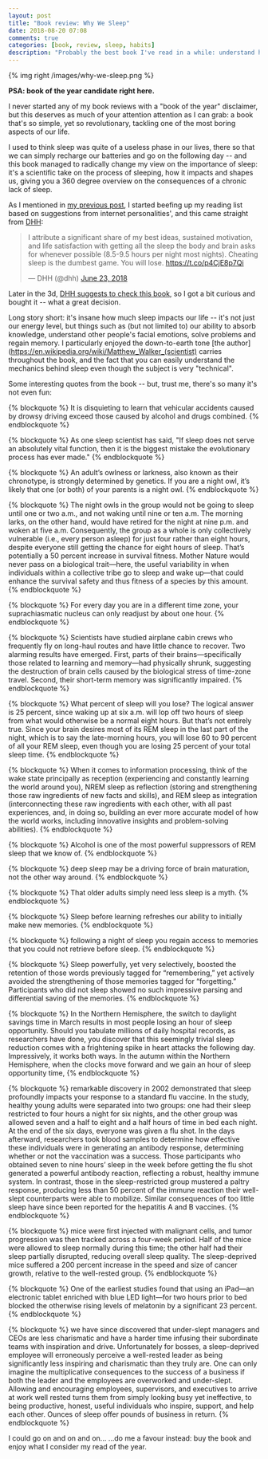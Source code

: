 ```yaml
---
layout: post
title: "Book review: Why We Sleep"
date: 2018-08-20 07:08
comments: true
categories: [book, review, sleep, habits]
description: "Probably the best book I've read in a while: understand how sleep works and how it shapes your personality, mood and knowledge."
---
```


{% img right /images/why-we-sleep.png %}

**PSA: book of the year candidate right here.**

I never started any of my book reviews with a "book of the year" disclaimer,
but this deserves as much of your attention attention as I can grab: a book that's
so simple, yet so revolutionary, tackling one of the most boring aspects
of our life.

I used to think sleep was quite of a useless phase in our lives, there so that we
can simply recharge our batteries and go on the following day -- and this book
managed to radically change my view on the importance of sleep: it's a scientific
take on the process of sleeping, how it impacts and shapes us, giving you a 360
degree overview on the consequences of a chronic lack of sleep.

<!-- more -->

As I mentioned in [my previous post](/book-review-the-personal-mba/), I started beefing up my reading list based on
suggestions from internet personalities', and this came straight from [DHH](http://david.heinemeierhansson.com/):

<blockquote class="twitter-tweet" data-lang="en"><p lang="en" dir="ltr">I attribute a significant share of my best ideas, sustained motivation, and life satisfaction with getting all the sleep the body and brain asks for whenever possible (8.5-9.5 hours per night most nights). Cheating sleep is the dumbest game. You will lose. <a href="https://t.co/p4CjE8p7Qi">https://t.co/p4CjE8p7Qi</a></p>&mdash; DHH (@dhh) <a href="https://twitter.com/dhh/status/1010622584361308161?ref_src=twsrc%5Etfw">June 23, 2018</a></blockquote>
<script async src="https://platform.twitter.com/widgets.js" charset="utf-8"></script>

Later in the 3d, [DHH suggests to check this book](https://twitter.com/dhh/status/1010882936072175616),
so I got a bit curious and bought it -- what a great decision.

Long story short: it's insane how much sleep impacts our life -- it's not just our
energy level, but things such as (but not limited to) our ability to absorb knowledge,
understand other people's facial emotions, solve problems and regain memory. I
particularly enjoyed the down-to-earth tone [the author](https://en.wikipedia.org/wiki/Matthew_Walker_(scientist) carries throughout the book,
and the fact that you can easily understand the mechanics behind sleep even though
the subject is very "technical".

Some interesting quotes from the book -- but, trust me, there's so many it's not
even fun:

{% blockquote %}
It is disquieting to learn that vehicular accidents caused by drowsy driving exceed those caused by alcohol and drugs combined.
{% endblockquote %}

{% blockquote %}
As one sleep scientist has said, "If sleep does not serve an absolutely vital function, then it is the biggest mistake the evolutionary process has ever made."
{% endblockquote %}

{% blockquote %}
An adult’s owlness or larkness, also known as their chronotype, is strongly determined by genetics. If you are a night owl, it’s likely that one (or both) of your parents is a night owl.
{% endblockquote %}

{% blockquote %}
The night owls in the group would not be going to sleep until one or two a.m., and not waking until nine or ten a.m. The morning larks, on the other hand, would have retired for the night at nine p.m. and woken at five a.m. Consequently, the group as a whole is only collectively vulnerable (i.e., every person asleep) for just four rather than eight hours, despite everyone still getting the chance for eight hours of sleep. That’s potentially a 50 percent increase in survival fitness. Mother Nature would never pass on a biological trait—here, the useful variability in when individuals within a collective tribe go to sleep and wake up—that could enhance the survival safety and thus fitness of a species by this amount.
{% endblockquote %}

{% blockquote %}
For every day you are in a different time zone, your suprachiasmatic nucleus can only readjust by about one hour.
{% endblockquote %}

{% blockquote %}
Scientists have studied airplane cabin crews who frequently fly on long-haul routes and have little chance to recover. Two alarming results have emerged. First, parts of their brains—specifically those related to learning and memory—had physically shrunk, suggesting the destruction of brain cells caused by the biological stress of time-zone travel. Second, their short-term memory was significantly impaired.
{% endblockquote %}

{% blockquote %}
What percent of sleep will you lose? The logical answer is 25 percent, since waking up at six a.m. will lop off two hours of sleep from what would otherwise be a normal eight hours. But that’s not entirely true. Since your brain desires most of its REM sleep in the last part of the night, which is to say the late-morning hours, you will lose 60 to 90 percent of all your REM sleep, even though you are losing 25 percent of your total sleep time.
{% endblockquote %}

{% blockquote %}
When it comes to information processing, think of the wake state principally as reception (experiencing and constantly learning the world around you), NREM sleep as reflection (storing and strengthening those raw ingredients of new facts and skills), and REM sleep as integration (interconnecting these raw ingredients with each other, with all past experiences, and, in doing so, building an ever more accurate model of how the world works, including innovative insights and problem-solving abilities).
{% endblockquote %}

{% blockquote %}
Alcohol is one of the most powerful suppressors of REM sleep that we know of.
{% endblockquote %}

{% blockquote %}
deep sleep may be a driving force of brain maturation, not the other way around.
{% endblockquote %}

{% blockquote %}
That older adults simply need less sleep is a myth.
{% endblockquote %}

{% blockquote %}
Sleep before learning refreshes our ability to initially make new memories.
{% endblockquote %}

{% blockquote %}
following a night of sleep you regain access to memories that you could not retrieve before sleep.
{% endblockquote %}

{% blockquote %}
Sleep powerfully, yet very selectively, boosted the retention of those words previously tagged for “remembering,” yet actively avoided the strengthening of those memories tagged for “forgetting.” Participants who did not sleep showed no such impressive parsing and differential saving of the memories.
{% endblockquote %}

{% blockquote %}
In the Northern Hemisphere, the switch to daylight savings time in March results in most people losing an hour of sleep opportunity. Should you tabulate millions of daily hospital records, as researchers have done, you discover that this seemingly trivial sleep reduction comes with a frightening spike in heart attacks the following day. Impressively, it works both ways. In the autumn within the Northern Hemisphere, when the clocks move forward and we gain an hour of sleep opportunity time,
{% endblockquote %}

{% blockquote %}
remarkable discovery in 2002 demonstrated that sleep profoundly impacts your response to a standard flu vaccine. In the study, healthy young adults were separated into two groups: one had their sleep restricted to four hours a night for six nights, and the other group was allowed seven and a half to eight and a half hours of time in bed each night. At the end of the six days, everyone was given a flu shot. In the days afterward, researchers took blood samples to determine how effective these individuals were in generating an antibody response, determining whether or not the vaccination was a success. Those participants who obtained seven to nine hours’ sleep in the week before getting the flu shot generated a powerful antibody reaction, reflecting a robust, healthy immune system. In contrast, those in the sleep-restricted group mustered a paltry response, producing less than 50 percent of the immune reaction their well-slept counterparts were able to mobilize. Similar consequences of too little sleep have since been reported for the hepatitis A and B vaccines.
{% endblockquote %}

{% blockquote %}
mice were first injected with malignant cells, and tumor progression was then tracked across a four-week period. Half of the mice were allowed to sleep normally during this time; the other half had their sleep partially disrupted, reducing overall sleep quality. The sleep-deprived mice suffered a 200 percent increase in the speed and size of cancer growth, relative to the well-rested group.
{% endblockquote %}

{% blockquote %}
One of the earliest studies found that using an iPad—an electronic tablet enriched with blue LED light—for two hours prior to bed blocked the otherwise rising levels of melatonin by a significant 23 percent.
{% endblockquote %}

{% blockquote %}
we have since discovered that under-slept managers and CEOs are less charismatic and have a harder time infusing their subordinate teams with inspiration and drive. Unfortunately for bosses, a sleep-deprived employee will erroneously perceive a well-rested leader as being significantly less inspiring and charismatic than they truly are. One can only imagine the multiplicative consequences to the success of a business if both the leader and the employees are overworked and under-slept. Allowing and encouraging employees, supervisors, and executives to arrive at work well rested turns them from simply looking busy yet ineffective, to being productive, honest, useful individuals who inspire, support, and help each other. Ounces of sleep offer pounds of business in return.
{% endblockquote %}

I could go on and on and on...   ...do me a favour instead: buy the book and enjoy
what I consider my read of the year.

